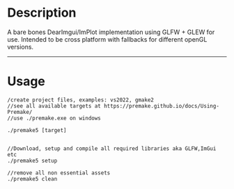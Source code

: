 # Description
A bare bones DearImgui/ImPlot implementation using GLFW + GLEW for use. Intended to be cross platform with fallbacks for different openGL versions.

--- 
# Usage
```
/create project files, examples: vs2022, gmake2
//see all available targets at https://premake.github.io/docs/Using-Premake/
//use ./premake.exe on windows

./premake5 [target] 


//Download, setup and compile all required libraries aka GLFW,ImGui etc
./premake5 setup 

//remove all non essential assets
./premake5 clean
```
